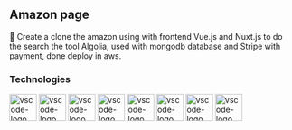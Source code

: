 ##  Amazon page

🛒 Create a clone the amazon using with frontend Vue.js and Nuxt.js to do the search the tool Algolia, used with mongodb database and Stripe with payment, done deploy in aws.

### Technologies
<p display="inline-block">
  <img width="48" src="https://images.g2crowd.com/uploads/product/image/large_detail/large_detail_f0b606abb6d19089febc9faeeba5bc05/nodejs-development-services.png" alt="vscode-logo"/>
  <img width="48" src="https://upload.wikimedia.org/wikipedia/commons/thumb/9/95/Vue.js_Logo_2.svg/1200px-Vue.js_Logo_2.svg.png" alt="vscode-logo"/>
  <img width="48" src="https://cdn.hashnode.com/res/hashnode/image/upload/v1667629280885/rcnlZ-wkv.png" alt="vscode-logo"/>
  <img width="48" src="https://cdn.icon-icons.com/icons2/1195/PNG/512/1490889684-paypal_82515.png" alt="vscode-logo"/>
  <img width="48" src="https://www.svgrepo.com/show/331592/stripe-v2.svg" alt="vscode-logo"/>
  <img width="48" src="https://cdn.shopify.com/app-store/listing_images/df5eea6375c938fb30ff095238fd154e/icon/CLmzsKjGjfsCEAE=.png" alt="vscode-logo"/>
  <img width="48" src="https://seeklogo.com/images/M/mongodb-logo-D13D67C930-seeklogo.com.png" alt="vscode-logo"/>
  <img width="48" src="https://static-00.iconduck.com/assets.00/general-awscloud-icon-512x512-tq2r4lgg.png" alt="vscode-logo"/>
</p>
